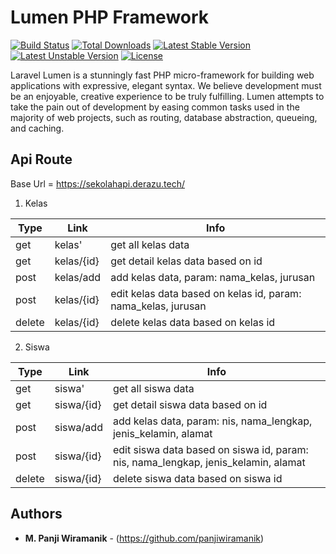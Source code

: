 # Lumen PHP Framework

[![Build Status](https://travis-ci.org/laravel/lumen-framework.svg)](https://travis-ci.org/laravel/lumen-framework)
[![Total Downloads](https://poser.pugx.org/laravel/lumen-framework/d/total.svg)](https://packagist.org/packages/laravel/lumen-framework)
[![Latest Stable Version](https://poser.pugx.org/laravel/lumen-framework/v/stable.svg)](https://packagist.org/packages/laravel/lumen-framework)
[![Latest Unstable Version](https://poser.pugx.org/laravel/lumen-framework/v/unstable.svg)](https://packagist.org/packages/laravel/lumen-framework)
[![License](https://poser.pugx.org/laravel/lumen-framework/license.svg)](https://packagist.org/packages/laravel/lumen-framework)

Laravel Lumen is a stunningly fast PHP micro-framework for building web applications with expressive, elegant syntax. We believe development must be an enjoyable, creative experience to be truly fulfilling. Lumen attempts to take the pain out of development by easing common tasks used in the majority of web projects, such as routing, database abstraction, queueing, and caching.

## Api Route

Base Url = https://sekolahapi.derazu.tech/

1. Kelas

| Type | Link | Info | 
|------|------|------|
| get | kelas' | get all kelas data |
| get | kelas/{id} | get detail kelas data based on id |
| post | kelas/add | add kelas data, param: nama_kelas, jurusan |
| post | kelas/{id} | edit kelas data based on kelas id, param: nama_kelas, jurusan |
| delete | kelas/{id} | delete kelas data based on kelas id |

2. Siswa

| Type | Link | Info | 
|------|------|------|
| get | siswa' | get all siswa data |
| get | siswa/{id} | get detail siswa data based on id |
| post | siswa/add | add kelas data, param: nis, nama_lengkap, jenis_kelamin, alamat |
| post | siswa/{id} | edit siswa data based on siswa id, param: nis, nama_lengkap, jenis_kelamin, alamat |
| delete | siswa/{id} | delete siswa data based on siswa id |

## Authors

* **M. Panji Wiramanik** - (https://github.com/panjiwiramanik)